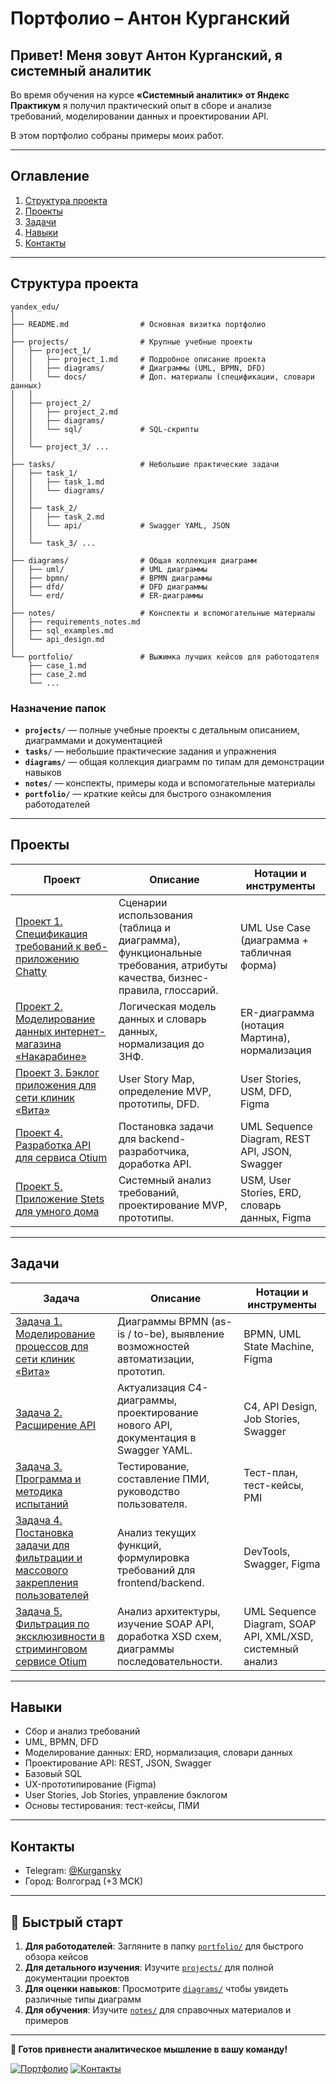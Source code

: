 # Портфолио – Антон Курганский

## Привет! Меня зовут Антон Курганский, я системный аналитик

Во время обучения на курсе **«Системный аналитик» от Яндекс Практикум** я получил практический опыт в сборе и анализе требований, моделировании данных и проектировании API.

В этом портфолио собраны примеры моих работ.  

---

## Оглавление

1. [Структура проекта](#структура-проекта)
2. [Проекты](#проекты)
3. [Задачи](#задачи)
4. [Навыки](#навыки)
5. [Контакты](#контакты)

---

## Структура проекта

```text
yandex_edu/
│
├── README.md                # Основная визитка портфолио
│
├── projects/                # Крупные учебные проекты
│   ├── project_1/           
│   │   ├── project_1.md     # Подробное описание проекта
│   │   ├── diagrams/        # Диаграммы (UML, BPMN, DFD)
│   │   └── docs/            # Доп. материалы (спецификации, словари данных)
│   │
│   ├── project_2/
│   │   ├── project_2.md
│   │   ├── diagrams/
│   │   └── sql/             # SQL-скрипты
│   │
│   └── project_3/ ...
│
├── tasks/                   # Небольшие практические задачи
│   ├── task_1/
│   │   ├── task_1.md
│   │   └── diagrams/
│   │
│   ├── task_2/
│   │   ├── task_2.md
│   │   └── api/             # Swagger YAML, JSON
│   │
│   └── task_3/ ...
│
├── diagrams/                # Общая коллекция диаграмм
│   ├── uml/                 # UML диаграммы
│   ├── bpmn/                # BPMN диаграммы
│   ├── dfd/                 # DFD диаграммы
│   └── erd/                 # ER-диаграммы
│
├── notes/                   # Конспекты и вспомогательные материалы
│   ├── requirements_notes.md
│   ├── sql_examples.md
│   └── api_design.md
│
└── portfolio/               # Выжимка лучших кейсов для работодателя
    ├── case_1.md
    ├── case_2.md
    └── ...
```

### Назначение папок

- **`projects/`** — полные учебные проекты с детальным описанием, диаграммами и документацией
- **`tasks/`** — небольшие практические задания и упражнения
- **`diagrams/`** — общая коллекция диаграмм по типам для демонстрации навыков
- **`notes/`** — конспекты, примеры кода и вспомогательные материалы
- **`portfolio/`** — краткие кейсы для быстрого ознакомления работодателей

---

## Проекты

| Проект | Описание | Нотации и инструменты |
|--------|----------|-----------------------|
| [Проект 1. Спецификация требований к веб-приложению Chatty](./project_1.md) | Сценарии использования (таблица и диаграмма), функциональные требования, атрибуты качества, бизнес-правила, глоссарий. | UML Use Case (диаграмма + табличная форма) |
| [Проект 2. Моделирование данных интернет-магазина «Накарабине»](./project_2.md) | Логическая модель данных и словарь данных, нормализация до 3НФ. | ER-диаграмма (нотация Мартина), нормализация |
| [Проект 3. Бэклог приложения для сети клиник «Вита»](./project_3.md) | User Story Map, определение MVP, прототипы, DFD. | User Stories, USM, DFD, Figma |
| [Проект 4. Разработка API для сервиса Otium](./project_4.md) | Постановка задачи для backend-разработчика, доработка API. | UML Sequence Diagram, REST API, JSON, Swagger |
| [Проект 5. Приложение Stets для умного дома](./project_5.md) | Системный анализ требований, проектирование MVP, прототипы. | USM, User Stories, ERD, словарь данных, Figma |

---

## Задачи

| Задача | Описание | Нотации и инструменты |
|--------|----------|-----------------------|
| [Задача 1. Моделирование процессов для сети клиник «Вита»](./task_1.md) | Диаграммы BPMN (as-is / to-be), выявление возможностей автоматизации, прототип. | BPMN, UML State Machine, Figma |
| [Задача 2. Расширение API](./task_2.md) | Актуализация C4-диаграммы, проектирование нового API, документация в Swagger YAML. | C4, API Design, Job Stories, Swagger |
| [Задача 3. Программа и методика испытаний](./task_3.md) | Тестирование, составление ПМИ, руководство пользователя. | Тест-план, тест-кейсы, PMI |
| [Задача 4. Постановка задачи для фильтрации и массового закрепления пользователей](./task_4.md) | Анализ текущих функций, формулировка требований для frontend/backend. | DevTools, Swagger, Figma |
| [Задача 5. Фильтрация по эксклюзивности в стриминговом сервисе Otium](./tasks/task_5/README.md) | Анализ архитектуры, изучение SOAP API, доработка XSD схем, диаграммы последовательности. | UML Sequence Diagram, SOAP API, XML/XSD, системный анализ |

---

## Навыки

- Сбор и анализ требований
- UML, BPMN, DFD
- Моделирование данных: ERD, нормализация, словари данных
- Проектирование API: REST, JSON, Swagger
- Базовый SQL
- UX-прототипирование (Figma)
- User Stories, Job Stories, управление бэклогом
- Основы тестирования: тест-кейсы, ПМИ

---

## Контакты

- Telegram: [@Kurgansky](https://t.me/Kurgansky)
- Город: Волгоград (+3 МСК)

---

## 🚀 Быстрый старт

1. **Для работодателей**: Загляните в папку [`portfolio/`](./portfolio/) для быстрого обзора кейсов
2. **Для детального изучения**: Изучите [`projects/`](./projects/) для полной документации проектов
3. **Для оценки навыков**: Просмотрите [`diagrams/`](./diagrams/) чтобы увидеть различные типы диаграмм
4. **Для обучения**: Изучите [`notes/`](./notes/) для справочных материалов и примеров

---

**💼 Готов привнести аналитическое мышление в вашу команду!**

[![Портфолио](https://img.shields.io/badge/Портфолио-Смотреть%20проекты-blue?style=for-the-badge)](./projects/)
[![Контакты](https://img.shields.io/badge/Контакты-Telegram-green?style=for-the-badge)](https://t.me/Kurgansky)
